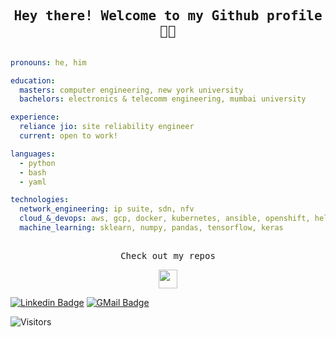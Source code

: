<h2 align="center"><samp>Hey there! Welcome to my Github profile 🙏🏾</samp></h2>

```yaml

pronouns: he, him

education:
  masters: computer engineering, new york university  
  bachelors: electronics & telecomm engineering, mumbai university

experience: 
  reliance jio: site reliability engineer
  current: open to work!

languages: 
  - python
  - bash 
  - yaml

technologies:
  network_engineering: ip suite, sdn, nfv
  cloud_&_devops: aws, gcp, docker, kubernetes, ansible, openshift, helm
  machine_learning: sklearn, numpy, pandas, tensorflow, keras
  
```
<p align="center"><samp> Check out my repos </p>
<p align="center"><img src="https://media.giphy.com/media/JrMP2Zd1kV3PXH9Dm1/giphy.gif" width="30" height="30"></p>

[![Linkedin Badge](https://img.shields.io/badge/linkedin-%230077B5.svg?&style=for-the-badge&logo=linkedin&logoColor=white/)](https://www.linkedin.com/in/madhav-c-prabhu/)
[![GMail Badge](https://img.shields.io/badge/Gmail-D14836?style=for-the-badge&logo=gmail&logoColor=white)](mailto:madhav.prabhu@nyu.edu)


![Visitors](https://visitor-badge.laobi.icu/badge?page_id=madhav-prabhu.madhav-prabhu)
